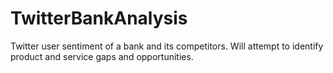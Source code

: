 # TwitterBankAnalysis
Twitter user sentiment of a bank and its competitors.  Will attempt to identify product and service gaps and opportunities.
